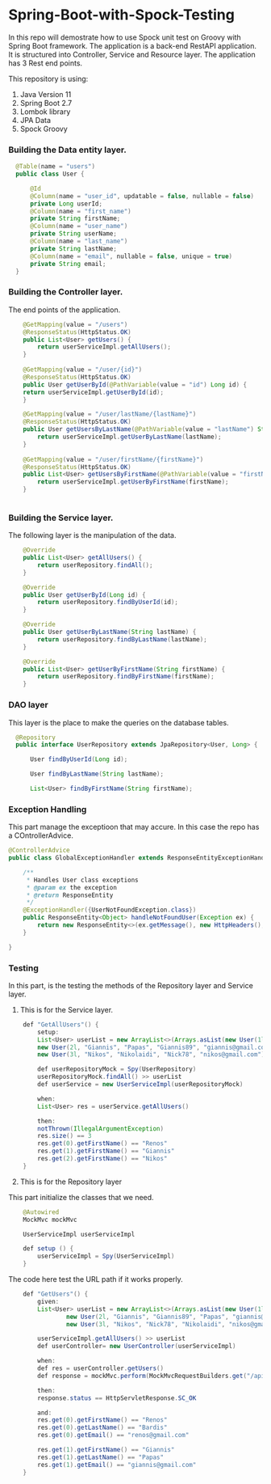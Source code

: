 # Spring-Boot-with-Spock-Testing

In this repo will demostrate how to use Spock unit test on Groovy with Spring Boot framework. The application is a back-end RestAPI application. It is structured into Controller, Service and Resource layer. The application has 3 Rest end points. 

This repository is using:
1. Java Version 11
2. Spring Boot 2.7
3. Lombok library
4. JPA Data
5. Spock Groovy

### Building the Data entity layer.

```java
  @Table(name = "users")
  public class User {

      @Id
      @Column(name = "user_id", updatable = false, nullable = false)
      private Long userId;
      @Column(name = "first_name")
      private String firstName;
      @Column(name = "user_name")
      private String userName;
      @Column(name = "last_name")
      private String lastName;
      @Column(name = "email", nullable = false, unique = true)
      private String email;
  }

```

###  Building the Controller layer.

The end points of the application.

```java
    @GetMapping(value = "/users")
    @ResponseStatus(HttpStatus.OK)
    public List<User> getUsers() {
        return userServiceImpl.getAllUsers();
    }
    
    @GetMapping(value = "/user/{id}")
    @ResponseStatus(HttpStatus.OK)
    public User getUserById(@PathVariable(value = "id") Long id) {
    return userServiceImpl.getUserById(id);
    }

    @GetMapping(value = "/user/lastName/{lastName}")
    @ResponseStatus(HttpStatus.OK)
    public User getUsersByLastName(@PathVariable(value = "lastName") String lastName) {
        return userServiceImpl.getUserByLastName(lastName);
    }
    
    @GetMapping(value = "/user/firstName/{firstName}")
    @ResponseStatus(HttpStatus.OK)
    public List<User> getUsersByFirstName(@PathVariable(value = "firstName") String firstName) {
        return userServiceImpl.getUserByFirstName(firstName);
    }
    
```

###  Building the Service layer.

The following layer is the manipulation of the data. 

```java
    @Override
    public List<User> getAllUsers() {
        return userRepository.findAll();
    }

    @Override
    public User getUserById(Long id) {
        return userRepository.findByUserId(id);
    }

    @Override
    public User getUserByLastName(String lastName) {
        return userRepository.findByLastName(lastName);
    }

    @Override
    public List<User> getUserByFirstName(String firstName) {
        return userRepository.findByFirstName(firstName);
    }

```

### DAO layer

This layer is the place to make the queries on the database tables.

```java
  @Repository
  public interface UserRepository extends JpaRepository<User, Long> {

      User findByUserId(Long id);

      User findByLastName(String lastName);

      List<User> findByFirstName(String firstName);

```

### Exception Handling

This part manage the exceptioon that may accure. In this case the repo has a COntrollerAdvice.

```java
@ControllerAdvice
public class GlobalExceptionHandler extends ResponseEntityExceptionHandler {

    /**
     * Handles User class exceptions
     * @param ex the exception
     * @return ResponseEntity
     */
    @ExceptionHandler({UserNotFoundException.class})
    public ResponseEntity<Object> handleNotFoundUser(Exception ex) {
        return new ResponseEntity<>(ex.getMessage(), new HttpHeaders(), HttpStatus.NOT_FOUND);
    }

}

```


### Testing

In this part, is the testing the methods of the Repository layer and Service layer.

1. This is for the Service layer.

```java 
    def "GetAllUsers"() {
        setup:
        List<User> userList = new ArrayList<>(Arrays.asList(new User(1l, "Renos", "Bardis", "Renos87", "renos@gmail.com"),
        new User(2l, "Giannis", "Papas", "Giannis89", "giannis@gmail.com"),
        new User(3l, "Nikos", "Nikolaidi", "Nick78", "nikos@gmail.com")))

        def userRepositoryMock = Spy(UserRepository)
        userRepositoryMock.findAll() >> userList
        def userService = new UserServiceImpl(userRepositoryMock)

        when:
        List<User> res = userService.getAllUsers()

        then:
        notThrown(IllegalArgumentException)
        res.size() == 3
        res.get(0).getFirstName() == "Renos"
        res.get(1).getFirstName() == "Giannis"
        res.get(2).getFirstName() == "Nikos"
    }
```

2. This is for the Repository layer

This part initialize the classes that we need.

```java
    @Autowired
    MockMvc mockMvc

    UserServiceImpl userServiceImpl

    def setup () {
        userServiceImpl = Spy(UserServiceImpl)
    }
```

The code here test the URL path if it works properly. 

```java
    def "GetUsers"() {
        given:
        List<User> userList = new ArrayList<>(Arrays.asList(new User(1l, "Renos", "Renos87", "Bardis", "renos@gmail.com"),
                new User(2l, "Giannis", "Giannis89", "Papas", "giannis@gmail.com"),
                new User(3l, "Nikos", "Nick78", "Nikolaidi", "nikos@gmail.com")))

        userServiceImpl.getAllUsers() >> userList
        def userController= new UserController(userServiceImpl)

        when:
        def res = userController.getUsers()
        def response = mockMvc.perform(MockMvcRequestBuilders.get("/api/1.0/users")).andReturn().getResponse()

        then:
        response.status == HttpServletResponse.SC_OK

        and:
        res.get(0).getFirstName() == "Renos"
        res.get(0).getLastName() == "Bardis"
        res.get(0).getEmail() == "renos@gmail.com"

        res.get(1).getFirstName() == "Giannis"
        res.get(1).getLastName() == "Papas"
        res.get(1).getEmail() == "giannis@gmail.com"
    }
```



